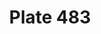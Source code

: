 ---
pid: '483'
an: '11'
title: Plate 483
rev_year: 
_date: juillet 1803?
caption: Capote d’Organdie, piquée.
translation: Stitched organdy coat.
student: Emily Cormack
keywords: "[ Organdie ]"
permalink: /plates/483/
layout: plate-page
---